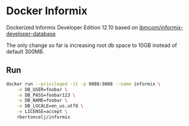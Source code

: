 # Docker Informix

Dockerized Informix Developer Edition 12.10 based on [ibmcom/informix-developer-database](https://hub.docker.com/r/ibmcom/informix-developer-database/)

The only change so far is increasing root db space to 10GB instead of default 300MB.

## Run
```bash
docker run --privileged -it -p 9088:9088 --name informix \
    -e DB_USER=foobar \
    -e DB_PASS=foobar123 \
    -e DB_NAME=foobar \
    -e DB_LOCALE=en_us.utf8 \
    -e LICENSE=accept \
    rbertoncelj/informix
```
